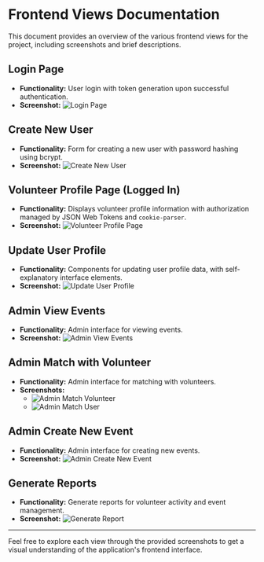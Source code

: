 # Frontend Views Documentation

This document provides an overview of the various frontend views for the project, including screenshots and brief descriptions.

## Login Page

- **Functionality:** User login with token generation upon successful authentication.
- **Screenshot:**
  ![Login Page](https://github.com/user-attachments/assets/04dfea37-874b-4129-ad25-4be77e6d06f1)

## Create New User

- **Functionality:** Form for creating a new user with password hashing using bcrypt.
- **Screenshot:**
  ![Create New User](https://github.com/user-attachments/assets/88643ccd-a9dc-475e-8e7a-d56ef49204a9)

## Volunteer Profile Page (Logged In)

- **Functionality:** Displays volunteer profile information with authorization managed by JSON Web Tokens and `cookie-parser`.
- **Screenshot:**
  ![Volunteer Profile Page](https://github.com/user-attachments/assets/9f8bc68f-0284-48b7-8fa7-2cdca2959b2f)

## Update User Profile

- **Functionality:** Components for updating user profile data, with self-explanatory interface elements.
- **Screenshot:**
  ![Update User Profile](https://github.com/user-attachments/assets/3fcfbbbf-d15b-4104-9128-9a4f3595ed14)

## Admin View Events

- **Functionality:** Admin interface for viewing events.
- **Screenshot:**
  ![Admin View Events](https://github.com/user-attachments/assets/98a097a4-5660-4b01-aadb-2b054e0b282a)

## Admin Match with Volunteer

- **Functionality:** Admin interface for matching with volunteers.
- **Screenshots:**
  - ![Admin Match Volunteer](https://github.com/user-attachments/assets/42c7cab3-bacf-426f-a56d-bf610e23a9f9)
  - ![Admin Match User](https://github.com/user-attachments/assets/20e87905-0333-4be5-8be0-b1efb055caef)

## Admin Create New Event

- **Functionality:** Admin interface for creating new events.
- **Screenshot:**
  ![Admin Create New Event](https://github.com/user-attachments/assets/bfa1591d-cf47-46e6-83e0-7198c3aef862)

## Generate Reports

- **Functionality:** Generate reports for volunteer activity and event management.
- **Screenshot:**
  ![Generate Report](https://github.com/user-attachments/assets/89434013-3703-4b13-823c-8c42a105b3d2)

---

Feel free to explore each view through the provided screenshots to get a visual understanding of the application's frontend interface.
